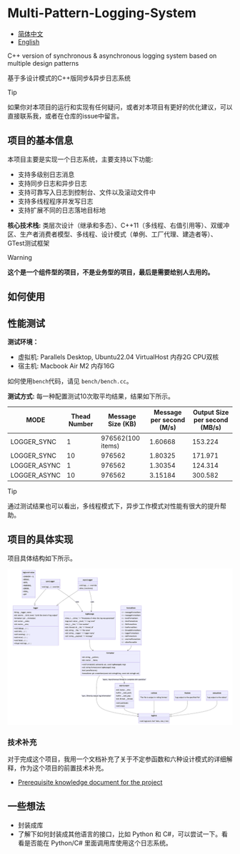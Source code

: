 # Multi-Pattern-Logging-System

- [简体中文](./README-cn.md)
- [English](./README.md)

C++ version of synchronous &amp; asynchronous logging system based on multiple design patterns

基于多设计模式的C++版同步&异步日志系统

> [!TIP]
> 如果你对本项目的运行和实现有任何疑问，或者对本项目有更好的优化建议，可以直接联系我，或者在仓库的issue中留言。

## 项目的基本信息

本项目主要是实现一个日志系统，主要支持以下功能:

- 支持多级别日志消息
- 支持同步日志和异步日志
- 支持可靠写入日志到控制台、文件以及滚动文件中
- 支持多线程程序并发写日志
- 支持扩展不同的日志落地目标地

**核心技术栈:** 类层次设计（继承和多态）、C++11（多线程、右值引用等）、双缓冲区、生产者消费者模型、多线程、设计模式（单例、工厂代理、建造者等）、GTest测试框架

> [!WARNING]
> **这个是一个组件型的项目，不是业务型的项目，最后是需要给别人去用的。**

## 如何使用

## 性能测试

**测试环境：**
- 虚拟机: Parallels Desktop, Ubuntu22.04 VirtualHost 内存2G CPU双核
- 宿主机: Macbook Air M2 内存16G

如何使用`bench`代码，请见 `bench/bench.cc`。

**测试方式:** 每一种配置测试10次取平均结果，结果如下所示。

| MODE         | Thead Number | Message Size (KB) | Message per second (M/s) | Output Size per second (MB/s) |
| ------------ | ------------ | ----------------- | ------------------------ | ----------------------------- |
| LOGGER_SYNC  | 1            | 976562(100 items) | 1.60668                  | 153.224                       |
| LOGGER_SYNC  | 10           | 976562            | 1.80325                  | 171.971                       |
| LOGGER_ASYNC | 1            | 976562            | 1.30354                  | 124.314                       |
| LOGGER_ASYNC | 10           | 976562            | 3.15184                  | 300.582                       |

> [!TIP]
> 通过测试结果也可以看出，多线程模式下，异步工作模式对性能有很大的提升帮助。

## 项目的具体实现

项目具体结构如下所示。

![](./assets/1.png)

### 技术补充

对于完成这个项目，我用一个文档补充了关于不定参函数和六种设计模式的详细解释，作为这个项目的前置技术补充。

- [Prerequisite knowledge document for the project](./docs/supplement.md)

## 一些想法

- 封装成库
- 了解下如何封装成其他语言的接口，比如 Python 和 C#，可以尝试一下。看看是否能在 Python/C# 里面调用库使用这个日志系统。